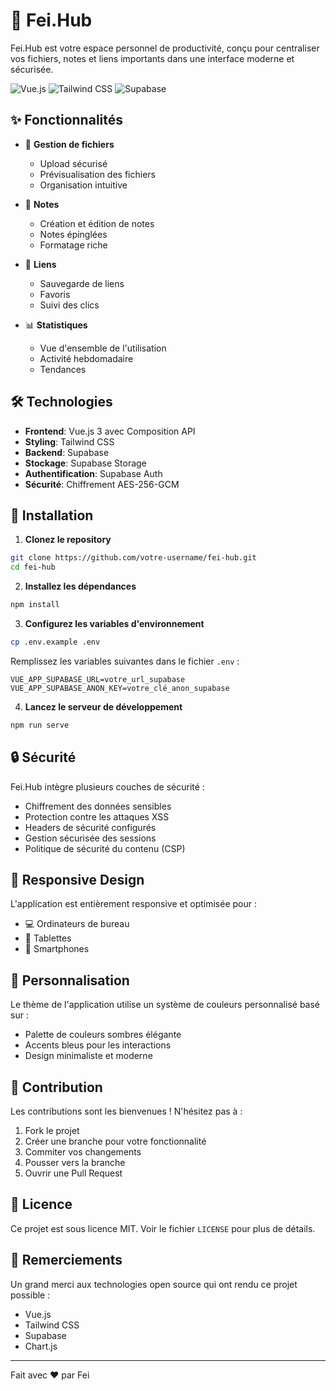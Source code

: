 # 🚀 Fei.Hub

Fei.Hub est votre espace personnel de productivité, conçu pour centraliser vos fichiers, notes et liens importants dans une interface moderne et sécurisée.

![Vue.js](https://img.shields.io/badge/Vue.js-3.x-4FC08D?style=for-the-badge&logo=vue.js&logoColor=white)
![Tailwind CSS](https://img.shields.io/badge/Tailwind_CSS-38B2AC?style=for-the-badge&logo=tailwind-css&logoColor=white)
![Supabase](https://img.shields.io/badge/Supabase-3ECF8E?style=for-the-badge&logo=supabase&logoColor=white)

## ✨ Fonctionnalités

- 📁 **Gestion de fichiers**
  - Upload sécurisé
  - Prévisualisation des fichiers
  - Organisation intuitive

- 📝 **Notes**
  - Création et édition de notes
  - Notes épinglées
  - Formatage riche

- 🔗 **Liens**
  - Sauvegarde de liens
  - Favoris
  - Suivi des clics

- 📊 **Statistiques**
  - Vue d'ensemble de l'utilisation
  - Activité hebdomadaire
  - Tendances

## 🛠️ Technologies

- **Frontend**: Vue.js 3 avec Composition API
- **Styling**: Tailwind CSS
- **Backend**: Supabase
- **Stockage**: Supabase Storage
- **Authentification**: Supabase Auth
- **Sécurité**: Chiffrement AES-256-GCM

## 🚀 Installation

1. **Clonez le repository**
```bash
git clone https://github.com/votre-username/fei-hub.git
cd fei-hub
```

2. **Installez les dépendances**
```bash
npm install
```

3. **Configurez les variables d'environnement**
```bash
cp .env.example .env
```
Remplissez les variables suivantes dans le fichier `.env` :
```
VUE_APP_SUPABASE_URL=votre_url_supabase
VUE_APP_SUPABASE_ANON_KEY=votre_clé_anon_supabase
```

4. **Lancez le serveur de développement**
```bash
npm run serve
```

## 🔒 Sécurité

Fei.Hub intègre plusieurs couches de sécurité :
- Chiffrement des données sensibles
- Protection contre les attaques XSS
- Headers de sécurité configurés
- Gestion sécurisée des sessions
- Politique de sécurité du contenu (CSP)

## 📱 Responsive Design

L'application est entièrement responsive et optimisée pour :
- 💻 Ordinateurs de bureau
- 📱 Tablettes
- 📱 Smartphones

## 🎨 Personnalisation

Le thème de l'application utilise un système de couleurs personnalisé basé sur :
- Palette de couleurs sombres élégante
- Accents bleus pour les interactions
- Design minimaliste et moderne

## 🤝 Contribution

Les contributions sont les bienvenues ! N'hésitez pas à :
1. Fork le projet
2. Créer une branche pour votre fonctionnalité
3. Commiter vos changements
4. Pousser vers la branche
5. Ouvrir une Pull Request

## 📄 Licence

Ce projet est sous licence MIT. Voir le fichier `LICENSE` pour plus de détails.

## 🙏 Remerciements

Un grand merci aux technologies open source qui ont rendu ce projet possible :
- Vue.js
- Tailwind CSS
- Supabase
- Chart.js

---

Fait avec ❤️ par Fei
